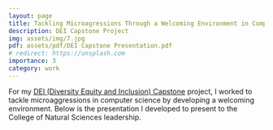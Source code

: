 ```yaml
---
layout: page
title: Tackling Microagressions Through a Welcoming Environment in Computer Science
description: DEI Capstone Project
img: assets/img/7.jpg
pdf: assets/pdf/DEI Capstone Presentation.pdf
# redirect: https://unsplash.com
importance: 3
category: work
---
```


For my [DEI (Diversity Equity and Inclusion) Capstone](https://cns.utexas.edu/info-undergraduate-students/communities-experience/dei-concentration-council) project, I worked to tackle microaggressions in computer science by developing a welcoming environment. 
Below is the presentation I developed to present to the College of Natural Sciences leadership. 

<object data="../../assets/pdf/dei.pdf" width="100%" height="1000" type="application/pdf" />
